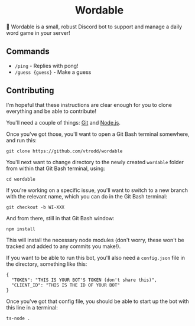 <h1 align="center">Wordable</h1>

🤖 Wordable is a small, robust Discord bot to support and manage a daily word game in your server!

## Commands

- `/ping` - Replies with pong!
- `/guess {guess}` - Make a guess

## Contributing

I'm hopeful that these instructions are clear enough for you to clone everything and be able to contribute!

You'll need a couple of things: [Git](https://git-scm.com/downloads) and [Node.js](https://nodejs.org/en/download/).

Once you've got those, you'll want to open a Git Bash terminal somewhere, and run this:
```
git clone https://github.com/vtrodd/wordable
```

You'll next want to change directory to the newly created `wordable` folder from within that Git Bash terminal, using:
```
cd wordable
```
If you're working on a specific issue, you'll want to switch to a new branch with the relevant name, which you can do in the Git Bash terminal:
```
git checkout -b WI-XXX
```
And from there, still in that Git Bash window:
```
npm install
```
This will install the necessary node modules (don't worry, these won't be tracked and added to any commits you make!).

If you want to be able to run this bot, you'll also need a `config.json` file in the directory, something like this:
```
{
  "TOKEN": "THIS IS YOUR BOT'S TOKEN (don't share this)",
  "CLIENT_ID": "THIS IS THE ID OF YOUR BOT"
}
```

Once you've got that config file, you should be able to start up the bot with this line in a terminal:
```
ts-node .
```